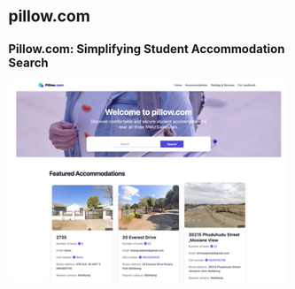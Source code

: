 # pillow.com

## Pillow.com: Simplifying Student Accommodation Search

![Hompage screenshot](home.png)

